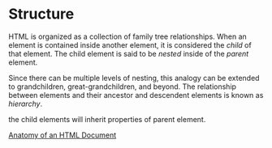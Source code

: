 # Structure

HTML is organized as a collection of family tree relationships.  When an element is contained inside another element, it is considered the *child* of that element. The child element is said to be *nested* inside of the *parent* element.

Since there can be multiple levels of nesting, this analogy can be 
extended to grandchildren, great-grandchildren, and beyond. The 
relationship between elements and their ancestor and descendent elements
 is known as *hierarchy*.

the child elements will inherit properties of parent element.

[Anatomy of an HTML Document](Structure%20eca8a6a010fb439dac4a3693231b6bab/Anatomy%20of%20an%20HTML%20Document%20a4cb5bd19dd14ca2b40138cbe97eed32.md)
